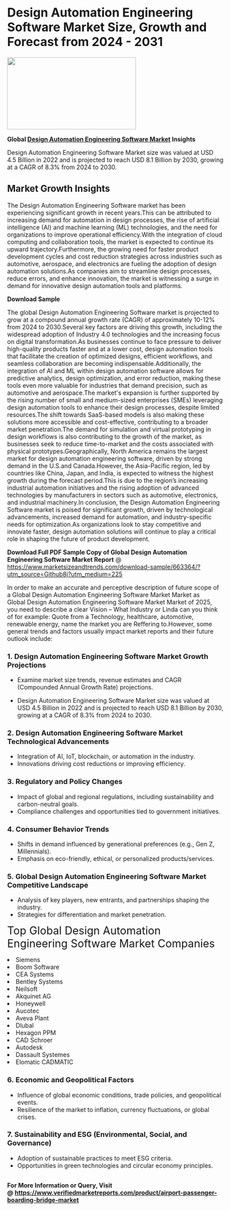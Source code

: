 <H1>Design Automation Engineering Software Market Size, Growth and Forecast from 2024 - 2031</H1><img class="aligncenter size-medium wp-image-584254" src="https://thirdeyenews.in/wp-content/uploads/2024/09/Global-Market-Research-300x168.jpeg" alt="" width="300" height="168" /><p><strong>Global&nbsp;<a href="https://www.marketsizeandtrends.com/download-sample/663364/?utm_source=Github8j?utm_medium=225">Design Automation Engineering Software Market</a> Insights</strong></p><p>Design Automation Engineering Software Market size was valued at USD 4.5 Billion in 2022 and is projected to reach USD 8.1 Billion by 2030, growing at a CAGR of 8.3% from 2024 to 2030.</p><p><h2>Market Growth Insights</h2> <p>The Design Automation Engineering Software market has been experiencing significant growth in recent years.This can be attributed to increasing demand for automation in design processes, the rise of artificial intelligence (AI) and machine learning (ML) technologies, and the need for organizations to improve operational efficiency.With the integration of cloud computing and collaboration tools, the market is expected to continue its upward trajectory.Furthermore, the growing need for faster product development cycles and cost reduction strategies across industries such as automotive, aerospace, and electronics are fueling the adoption of design automation solutions.As companies aim to streamline design processes, reduce errors, and enhance innovation, the market is witnessing a surge in demand for innovative design automation tools and platforms.</p> <p><strong>Download Sample</strong></p> <p>The global Design Automation Engineering Software market is projected to grow at a compound annual growth rate (CAGR) of approximately 10-12% from 2024 to 2030.Several key factors are driving this growth, including the widespread adoption of Industry 4.0 technologies and the increasing focus on digital transformation.As businesses continue to face pressure to deliver high-quality products faster and at a lower cost, design automation tools that facilitate the creation of optimized designs, efficient workflows, and seamless collaboration are becoming indispensable.Additionally, the integration of AI and ML within design automation software allows for predictive analytics, design optimization, and error reduction, making these tools even more valuable for industries that demand precision, such as automotive and aerospace.The market's expansion is further supported by the rising number of small and medium-sized enterprises (SMEs) leveraging design automation tools to enhance their design processes, despite limited resources.The shift towards SaaS-based models is also making these solutions more accessible and cost-effective, contributing to a broader market penetration.The demand for simulation and virtual prototyping in design workflows is also contributing to the growth of the market, as businesses seek to reduce time-to-market and the costs associated with physical prototypes.Geographically, North America remains the largest market for design automation engineering software, driven by strong demand in the U.S.and Canada.However, the Asia-Pacific region, led by countries like China, Japan, and India, is expected to witness the highest growth during the forecast period.This is due to the region’s increasing industrial automation initiatives and the rising adoption of advanced technologies by manufacturers in sectors such as automotive, electronics, and industrial machinery.In conclusion, the Design Automation Engineering Software market is poised for significant growth, driven by technological advancements, increased demand for automation, and industry-specific needs for optimization.As organizations look to stay competitive and innovate faster, design automation solutions will continue to play a critical role in shaping the future of product development.<p><span class=""><strong>Download Full PDF Sample Copy of Global Design Automation Engineering Software Market Report</strong> @ <a href="https://www.marketsizeandtrends.com/download-sample/663364/?utm_source=Github8j?utm_medium=225" target="_blank">https://www.marketsizeandtrends.com/download-sample/663364/?utm_source=Github8j?utm_medium=225</a></span></p><p>In order to make an accurate and perceptive description of future scope of a Global&nbsp;Design Automation Engineering Software Market Market as Global&nbsp;Design Automation Engineering Software Market Market of 2025, you need to describe a clear Vision &ndash; What Industry or Linda can you think of for example: Quote from a Technology, healthcare, automotive, renewable energy, name the market you are Reffering to.However, some general trends and factors usually impact market reports and their future outlook include:</p><h3>1.&nbsp;<strong>Design Automation Engineering Software Market Growth Projections</strong></h3><ul><li>Examine market size trends, revenue estimates and CAGR (Compounded Annual Growth Rate) projections.</li><li><p>Design Automation Engineering Software Market size was valued at USD 4.5 Billion in 2022 and is projected to reach USD 8.1 Billion by 2030, growing at a CAGR of 8.3% from 2024 to 2030.</p></li></ul><h3>2.&nbsp;<strong>Design Automation Engineering Software Market Technological Advancements</strong></h3><ul><li>Integration of AI, IoT, blockchain, or automation in the industry.</li><li>Innovations driving cost reductions or improving efficiency.</li></ul><h3>3.&nbsp;<strong>Regulatory and Policy Changes</strong></h3><ul><li>Impact of global and regional regulations, including sustainability and carbon-neutral goals.</li><li>Compliance challenges and opportunities tied to government initiatives.</li></ul><h3>4.&nbsp;<strong>Consumer Behavior Trends</strong></h3><ul><li>Shifts in demand influenced by generational preferences (e.g., Gen Z, Millennials).</li><li>Emphasis on eco-friendly, ethical, or personalized products/services.</li></ul><h3>5.&nbsp;<strong>Global Design Automation Engineering Software Market Competitive Landscape</strong></h3><ul><li>Analysis of key players, new entrants, and partnerships shaping the industry.</li><li>Strategies for differentiation and market penetration.</li></ul><p data-pm-slice="1 1 []"><span style="color: inherit; font-family: inherit; font-size: 25px;">Top Global Design Automation Engineering Software Market Companies</span></p><div class="" data-test-id=""><p><li>Siemens</li><li> Boom Software</li><li> CEA Systems</li><li> Bentley Systems</li><li> Neilsoft</li><li> Akquinet AG</li><li> Honeywell</li><li> Aucotec</li><li> Aveva Plant</li><li> Dlubal</li><li> Hexagon PPM</li><li> CAD Schroer</li><li> Autodesk</li><li> Dassault Systemes</li><li> Elomatic CADMATIC</li></p></div><h3>6.&nbsp;<strong>Economic and Geopolitical Factors</strong></h3><ul><li>Influence of global economic conditions, trade policies, and geopolitical events.</li><li>Resilience of the market to inflation, currency fluctuations, or global crises.</li></ul><h3>7.&nbsp;<strong>Sustainability and ESG (Environmental, Social, and Governance)</strong></h3><ul><li>Adoption of sustainable practices to meet ESG criteria.</li><li>Opportunities in green technologies and circular economy principles.</li></ul><h2><strong style="font-size: 14px;">For More Information or Query, Visit @&nbsp;</strong><a style="background-color: #ffffff; font-size: 14px;" href="https://www.marketsizeandtrends.com/report/design-automation-engineering-software-market/" target="_blank">https://www.verifiedmarketreports.com/product/airport-passenger-boarding-bridge-market</a></h2>